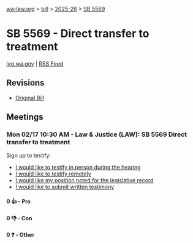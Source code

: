 [wa-law.org](/) > [bill](/bill/) > [2025-26](/bill/2025-26/) > [SB 5569](/bill/2025-26/sb/5569/)

# SB 5569 - Direct transfer to treatment
[leg.wa.gov](https://app.leg.wa.gov/billsummary?BillNumber=5569&Year=2025&Initiative=false) | [RSS Feed](./rss.xml)

## Revisions
* [Original Bill](1/)

## Meetings
### Mon 02/17 10:30 AM - Law & Justice (LAW): SB 5569 Direct transfer to treatment
Sign up to testify:
* [I would like to testify in person during the hearing](https://app.leg.wa.gov/csi/Testifier/Add?chamber=House&mId=32798&aId=163786&caId=25854&tId=1)
* [I would like to testify remotely](https://app.leg.wa.gov/csi/Testifier/Add?chamber=House&mId=32798&aId=163786&caId=25854&tId=2)
* [I would like my position noted for the legislative record](https://app.leg.wa.gov/csi/Testifier/Add?chamber=House&mId=32798&aId=163786&caId=25854&tId=3)
* [I would like to submit written testimony](https://app.leg.wa.gov/csi/Testifier/Add?chamber=House&mId=32798&aId=163786&caId=25854&tId=4)

#### 0 👍 - Pro

#### 0 👎 - Con

#### 0 ❓ - Other
